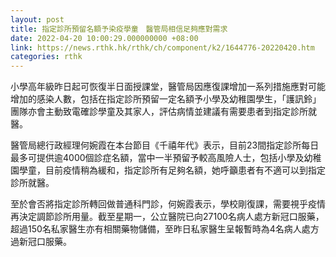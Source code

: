 ```yaml
---
layout: post
title: 指定診所預留名額予染疫學童　醫管局相信足夠應對需求
date: 2022-04-20 10:00:29.000000000 +08:00
link: https://news.rthk.hk/rthk/ch/component/k2/1644776-20220420.htm
categories: rthk
---
```


小學高年級昨日起可恢復半日面授課堂，醫管局因應復課增加一系列措施應對可能增加的感染人數，包括在指定診所預留一定名額予小學及幼稚園學生，「護訊鈴」團隊亦會主動致電確診學童及其家人，評估病情並建議有需要患者到指定診所就醫。

醫管局總行政經理何婉霞在本台節目《千禧年代》表示，目前23間指定診所每日最多可提供逾4000個診症名額，當中一半預留予較高風險人士，包括小學及幼稚園學童，目前疫情稍為緩和，指定診所有足夠名額，她呼籲患者有不適可以到指定診所就醫。

至於會否將指定診所轉回做普通科門診，何婉霞表示，學校剛復課，需要視乎疫情再決定調節診所用量。截至星期一，公立醫院已向27100名病人處方新冠口服藥，超過150名私家醫生亦有相關藥物儲備，至昨日私家醫生呈報暫時為4名病人處方過新冠口服藥。
